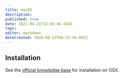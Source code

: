 ```yaml
---
title: macOS
description: 
published: true
date: 2021-04-21T14:56:46.434Z
tags: 
editor: markdown
dateCreated: 2020-09-23T00:33:56.065Z
---
```


## Installation

See the [official knowledge base](https://foundryvtt.com/article/installation/) for installation on OSX.